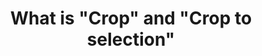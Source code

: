 ---
title: 'What is "Crop" and "Crop to selection"'
redirect_to:
  - 'https://discuss.pencil2d.org/t/what-is-crop-and-crop-to-selection/473'
---